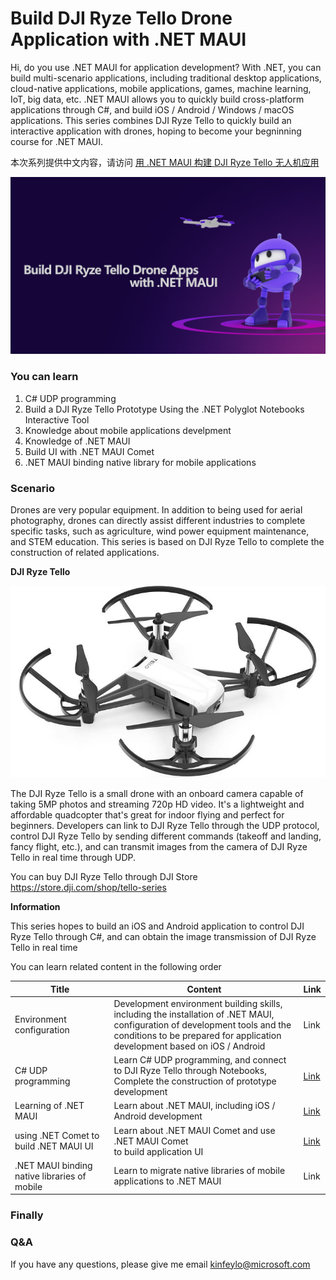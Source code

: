 # **Build DJI Ryze Tello Drone Application with .NET MAUI**


Hi, do you use .NET MAUI for application development? With .NET, you can build multi-scenario applications, including traditional desktop applications, cloud-native applications, mobile applications, games, machine learning, IoT, big data, etc. .NET MAUI allows you to quickly build cross-platform applications through C#, and build iOS / Android / Windows / macOS applications. This series combines DJI Ryze Tello to quickly build an interactive application with drones, hoping to become your begninning course for .NET MAUI.

本次系列提供中文内容，请访问 <a href="./README.zh_cn.md">用 .NET MAUI 构建 DJI Ryze Tello 无人机应用</a>

<img src="./imgs/cover_en.png"/>

### **You can learn**

1. C# UDP programming
2. Build a DJI Ryze Tello Prototype Using the .NET Polyglot Notebooks Interactive Tool
3. Knowledge about mobile applications develpment
4. Knowledge of .NET MAUI 
5. Build UI with .NET MAUI Comet
6. .NET MAUI binding native library for mobile applications

### **Scenario**

Drones are very popular equipment. In addition to being used for aerial photography, drones can directly assist different industries to complete specific tasks, such as agriculture, wind power equipment maintenance, and STEM education. This series is based on DJI Ryze Tello to complete the construction of related applications.

**DJI Ryze Tello**

<div style="text-align:center">
    <img src="./imgs/dji.jpg"/>
</div>

The DJI Ryze Tello is a small drone with an onboard camera capable of taking 5MP photos and streaming 720p HD video. It's a lightweight and affordable quadcopter that's great for indoor flying and perfect for beginners. Developers can link to DJI Ryze Tello through the UDP protocol, control DJI Ryze Tello by sending different commands (takeoff and landing, fancy flight, etc.), and can transmit images from the camera of DJI Ryze Tello in real time through UDP.

You can buy DJI Ryze Tello through DJI Store https://store.dji.com/shop/tello-series

**Information**

This series hopes to build an iOS and Android application to control DJI Ryze Tello through C#, and can obtain the image transmission of DJI Ryze Tello in real time


You can learn related content in the following order

| Title | Content | Link |
| ----------- | ----------- | ----------- |
| Environment configuration | Development environment building skills, including the installation of .NET MAUI, <br/>configuration of development tools and the conditions to be prepared for application development based on iOS / Android | Link
| C# UDP programming | Learn C# UDP programming, and connect to DJI Ryze Tello through Notebooks, <br/>Complete the construction of prototype development | <a href="./en/01.UDPwithCSharp.md">Link</a>
| Learning of .NET MAUI | Learn about .NET MAUI, including iOS / Android development | <a href="./en/02.dotNETMAUIIntro.md">Link</a>
| using .NET Comet  to build .NET MAUI UI | Learn about .NET MAUI Comet and use .NET MAUI Comet <br/> to build application UI | <a href="./en/03.dotNETMAUIComet.md">Link</a>
| .NET MAUI binding native libraries of mobile  | Learn to migrate native libraries of mobile applications to .NET MAUI | Link


### **Finally**


### **Q&A**

If you have any questions, please give me email kinfeylo@microsoft.com